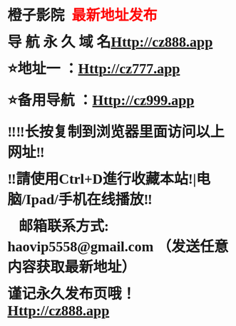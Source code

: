 <b><font size="6" face="黑体">橙子影院&nbsp; <font color="#FF0000">最新地址发布</font>

 
</font></b>

 
<p><b><font size="6" face="黑体">导 航 永 久 域 名<a href="Http://cz888.app">Http://cz888.app</a> 
</font></b> </p>
<p><b><font size="6" face="黑体">&#11088;地址一 ：<a href="Http://cz777.app">Http://cz777.app</a> 
</font></b> </p>
<p><b><font size="6" face="黑体">&#11088;备用导航 ：<a href="Http://cz999.app">Http://cz999.app</a> 
</font></b> </p>
<p><b><font size="6" face="黑体">&#8252;&#8252;长按复制到浏览器里面访问以上网址&#8252;

</font></b>

</p>
<p><b><font size="6" face="黑体">&#8252;請使用Ctrl+D進行收藏本站!|电脑/Ipad/手机在线播放&#8252;

 </font></b> </p>
<p><b><font size="6" face="黑体">&#128231;邮箱联系方式: haovip5558@gmail.com （发送任意内容获取最新地址） </font></b>


</p>
<p><b><font size="6" face="黑体">谨记永久发布页哦！<a href="Http://cz888.app">Http://cz888.app</a> 
</font></b> </p>
